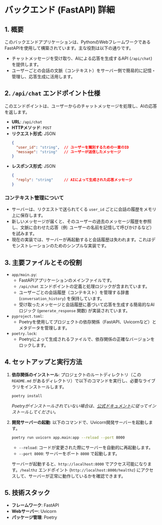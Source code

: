 # バックエンド (FastAPI) 詳細

## 1. 概要

このバックエンドアプリケーションは、PythonのWebフレームワークであるFastAPIを使用して構築されています。主な役割は以下の通りです。

*   チャットメッセージを受け取り、AIによる応答を生成するAPI (`/api/chat`) を提供します。
*   ユーザーごとの会話の文脈（コンテキスト）をサーバー側で簡易的に記憶・管理し、応答生成に活用します。

## 2. `/api/chat` エンドポイント仕様

このエンドポイントは、ユーザーからのチャットメッセージを処理し、AIの応答を返します。

*   **URL**: `/api/chat`
*   **HTTPメソッド**: `POST`
*   **リクエスト形式**: JSON
    ```json
    {
      "user_id": "string",  // ユーザーを識別するための一意のID
      "message": "string"   // ユーザーが送信したメッセージ
    }
    ```
*   **レスポンス形式**: JSON
    ```json
    {
      "reply": "string"     // AIによって生成された応答メッセージ
    }
    ```

### コンテキスト管理について

*   サーバーは、リクエストで送られてくる `user_id` ごとに会話の履歴をメモリ上に保存します。
*   新しいメッセージが届くと、そのユーザーの過去のメッセージ履歴を参照し、文脈に合わせた応答（例: ユーザーの名前を記憶して呼びかけるなど）を試みます。
*   現在の実装では、サーバーが再起動すると会話履歴は失われます。これはデモンストレーションのためのシンプルな実装です。

## 3. 主要ファイルとその役割

*   `app/main.py`:
    *   FastAPIアプリケーションのメインファイルです。
    *   `/api/chat` エンドポイントの定義と処理ロジックが含まれています。
    *   ユーザーごとの会話履歴（コンテキスト）を管理する辞書 (`conversation_history`) を保持しています。
    *   受け取ったメッセージと会話履歴に基づいて応答を生成する簡易的なAIロジック (`generate_response` 関数) が実装されています。
*   `pyproject.toml`:
    *   Poetryを使用してプロジェクトの依存関係（FastAPI、Uvicornなど）とメタデータを管理します。
*   `poetry.lock`:
    *   Poetryによって生成されるファイルで、依存関係の正確なバージョンをロックします。

## 4. セットアップと実行方法

1.  **依存関係のインストール**:
    プロジェクトのルートディレクトリ（この `README.md` があるディレクトリ）で以下のコマンドを実行し、必要なライブラリをインストールします。
    ```bash
    poetry install
    ```
    *Poetryがインストールされていない場合は、[公式ドキュメント](https://python-poetry.org/docs/#installation)に従ってインストールしてください。*

2.  **開発サーバーの起動**:
    以下のコマンドで、Uvicorn開発サーバーを起動します。
    ```bash
    poetry run uvicorn app.main:app --reload --port 8000
    ```
    *   `--reload`: コードが変更された際にサーバーを自動的に再起動します。
    *   `--port 8000`: サーバーをポート `8000` で起動します。

    サーバーが起動すると、`http://localhost:8000` でアクセス可能になります。`/healthz` エンドポイント (`http://localhost:8000/healthz`) にアクセスして、サーバーが正常に動作しているかを確認できます。

## 5. 技術スタック

*   **フレームワーク**: FastAPI
*   **Webサーバー**: Uvicorn
*   **パッケージ管理**: Poetry
